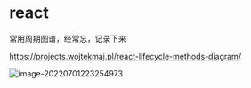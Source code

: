 # react


常用周期图谱，经常忘，记录下来

https://projects.wojtekmaj.pl/react-lifecycle-methods-diagram/



![image-20220701223254973](https://tva1.sinaimg.cn/large/e6c9d24egy1h3rstvsvoyj21dh0u042s.jpg)
